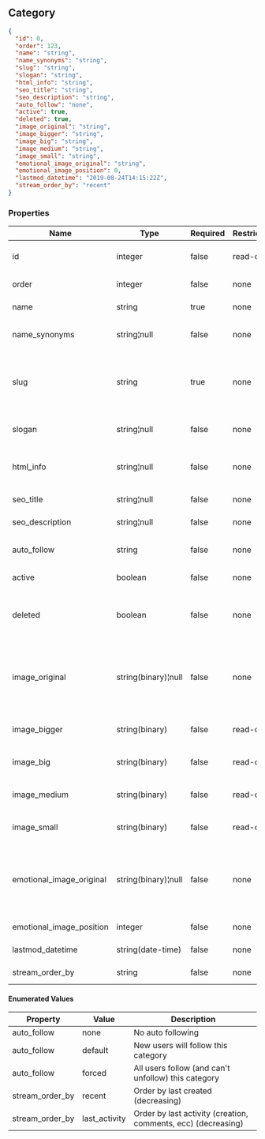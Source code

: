 <h2 id="tocS_Category">Category</h2>
<!-- backwards compatibility -->
<a id="schemacategory"></a>
<a id="schema_Category"></a>
<a id="tocScategory"></a>
<a id="tocscategory"></a>

```json
{
  "id": 0,
  "order": 123,
  "name": "string",
  "name_synonyms": "string",
  "slug": "string",
  "slogan": "string",
  "html_info": "string",
  "seo_title": "string",
  "seo_description": "string",
  "auto_follow": "none",
  "active": true,
  "deleted": true,
  "image_original": "string",
  "image_bigger": "string",
  "image_big": "string",
  "image_medium": "string",
  "image_small": "string",
  "emotional_image_original": "string",
  "emotional_image_position": 0,
  "lastmod_datetime": "2019-08-24T14:15:22Z",
  "stream_order_by": "recent"
}

```

### Properties

|Name|Type|Required|Restrictions|Description|
|---|---|---|---|---|
|id|integer|false|read-only|Unique integer value identifying this category|
|order|integer|false|none|Manual ordering number|
|name|string|true|none|Unique name of the category|
|name_synonyms|string¦null|false|none|Newline (`\n`) sepated list of synonyms/aliases|
|slug|string|true|none|Unique slug identifying this category in a URL (pass `_GENERATE_` to auto generate slug)|
|slogan|string¦null|false|none|Short slogan to describe the category|
|html_info|string¦null|false|none|HTML text containing some category informations|
|seo_title|string¦null|false|none|Title for HTML meta tag|
|seo_description|string¦null|false|none|Description for HTML meta tag|
|auto_follow|string|false|none|Enum to define auto follow behaviour|
|active|boolean|false|none|Is this category active?|
|deleted|boolean|false|none|Is this category deleted? (Note: if deleted is true also active must be true)|
|image_original|string(binary)¦null|false|none|Squared image with min size (600x600) if passed empty a default image will be used - original size|
|image_bigger|string(binary)|false|read-only|Squared image - auto generated bigger size|
|image_big|string(binary)|false|read-only|Squared image - auto generated big size|
|image_medium|string(binary)|false|read-only|Squared image - auto generated medium size|
|image_small|string(binary)|false|read-only|Squared image - auto generated small size|
|emotional_image_original|string(binary)¦null|false|none|Landscape format image for category hub (1920x1080) if passed empty a default image will be used|
|emotional_image_position|integer|false|none|Css background-position|
|lastmod_datetime|string(date-time)|false|none|Last modify date time|
|stream_order_by|string|false|none|Order of the category feed|

#### Enumerated Values

|Property|Value|Description|
|---|---|---|
|auto_follow|none|No auto following|
|auto_follow|default|New users will follow this category|
|auto_follow|forced|All users follow (and can't unfollow) this category|
|stream_order_by|recent|Order by last created (decreasing)|
|stream_order_by|last_activity|Order by last activity (creation, comments, ecc) (decreasing)|
